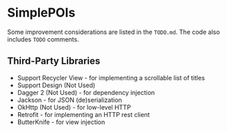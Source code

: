 SimplePOIs
===========================

Some improvement considerations are listed in the `TODO.md`. The code also includes `TODO` comments.

## Third-Party Libraries
* Support Recycler View - for implementing a scrollable list of titles
* Support Design (Not Used)
* Dagger 2 (Not Used) - for dependency injection
* Jackson - for JSON (de)serialization
* OkHttp (Not Used) - for low-level HTTP
* Retrofit - for implementing an HTTP rest client
* ButterKnife - for view injection
